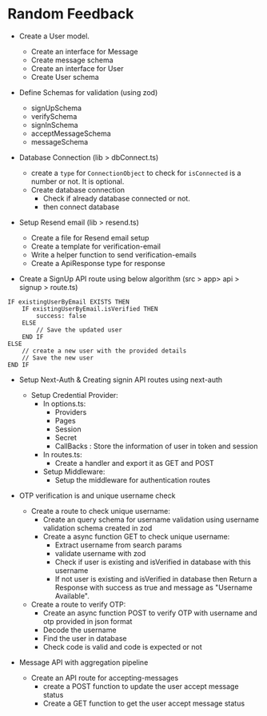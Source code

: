 # Random Feedback

* Create a User model.
  - Create an interface for Message
  - Create message schema
  - Create an interface for User
  - Create User schema

* Define Schemas for validation (using zod)
  - signUpSchema
  - verifySchema
  - signInSchema
  - acceptMessageSchema
  - messageSchema

* Database Connection (lib > dbConnect.ts)
  - create a `type` for `ConnectionObject` to check for `isConnected` is a number or not. It is optional.
  - Create database connection
    - Check if already database connected or not.
    - then connect database

* Setup Resend email (lib > resend.ts)
  - Create a file for Resend email setup
  - Create a template for verification-email
  - Write a helper function to send verification-emails
  - Create a ApiResponse type for response

* Create a SignUp API route using below algorithm (src > app> api > signup > route.ts)
```
IF existingUserByEmail EXISTS THEN
    IF existingUserByEmail.isVerified THEN
        success: false
    ELSE
        // Save the updated user
    END IF
ELSE
    // create a new user with the provided details
    // Save the new user
END IF
```

* Setup Next-Auth & Creating signin API routes using next-auth
  - Setup Credential Provider:
    - In options.ts:
      - Providers
      - Pages
      - Session
      - Secret
      - CallBacks : Store the information of user in token and session
    - In routes.ts:
      - Create a handler and export it as GET and POST
    - Setup Middleware:
      - Setup the middleware for authentication routes


* OTP verification is and unique username check
  - Create a route to check unique username:
    - Create an query schema for username validation using username validation schema created in zod
    - Create a async function GET to check unique username: 
      - Extract username from search params
      - validate username with zod
      - Check if user is existing and isVerified in database with this username
      - If not user is existing and isVerified in database then Return a Response with success as true and message as "Username Available". 
  - Create a route to verify OTP:
    - Create an async function POST to verify OTP with username and otp provided in json format
    - Decode the username 
    - Find the user in database
    - Check code is valid and code is expected or not

* Message API with aggregation pipeline
  - Create an API route for accepting-messages
    - create a POST function to update the user accept message status
    - Create a GET function to get the user accept message status